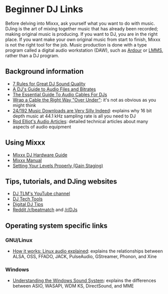 # Beginner DJ Links

Before delving into Mixxx, ask yourself what you want to do with music.
DJing is the art of mixing together music that has already been
recorded; making original music is producing. If you want to DJ, you are
in the right place. If you want make your own original music from start
to finish, Mixxx is not the right tool for the job. Music production is
done with a type program called a digital audio workstation (DAW), such
as [Ardour](http://ardour.org/) or [LMMS](http://lmms.io/), rather than
a DJ program.

## Background information

  - [7 Rules for Great DJ Sound
    Quality](http://www.digitaldjtips.com/2012/12/7-rules-for-great-dj-sound-quality/)
  - [A DJ's Guide to Audio Files and
    Bitrates](http://djtechtools.com/2012/09/26/a-djs-guide-to-audio-files-and-bitrates/)
  - [The Essential Guide To Audio Cables For
    DJs](http://www.digitaldjtips.com/2011/07/the-essential-guide-to-audio-cables-for-djs/)
  - [Wrap a Cable the Right Way "Over
    Under"](https://www.youtube.com/watch?v=B2SUoAvGxVs): it's not as
    obvious as you might think
  - [24/192 Music Downloads are Very Silly
    Indeed](https://xiph.org/~xiphmont/demo/neil-young.html): explains
    why 16 bit depth music at 44.1 kHz sampling rate is all you need to
    DJ
  - [Rod Elliot's Audio
    Articles](http://sound.westhost.com/articles.htm): detailed
    technical articles about many aspects of audio equipment

## Using Mixxx

  - [Mixxx DJ Hardware Guide](hardware%20compatibility)
  - [Mixxx Manual](http://mixxx.org/manual/latest/)
  - [Setting Your Levels Properly (Gain
    Staging)](http://mixxx.org/manual/latest/chapters/djing_with_mixxx.html#setting-your-levels-properly-gain-staging)

## Tips, tutorials, and DJing websites

  - [DJ TLM's YouTube
    channel](https://www.youtube.com/channel/UC7oEb0WuQTZitaPz9W7SQUw)
  - [DJ Tech Tools](http://djtechtools.com/)
  - [Digital DJ Tips](http://www.digitaldjtips.com/)
  - [Reddit /r/beatmatch](https://www.reddit.com/r/beatmatch) and
    [/r/DJs](https://www.reddit.com/r/DJs/)

## Operating system specific links

### GNU/Linux

  - [How it works: Linux audio
    explained](http://tuxradar.com/content/how-it-works-linux-audio-explained):
    explains the relationships between ALSA, OSS, FFADO, JACK,
    PulseAudio, GStreamer, Phonon, and Xine

### Windows

  - [Understanding the Windows Sound
    System](http://promos.chooch.us/archives/479): explains the
    differences between ASIO, WASAPI, WDM KS, DirectSound, and MME
